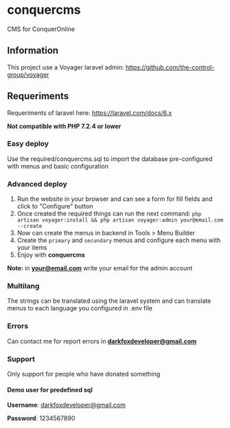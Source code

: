# conquercms
CMS for ConquerOnline

## Information
This project use a Voyager laravel admin: https://github.com/the-control-group/voyager

## Requeriments
Requeriments of laravel here: https://laravel.com/docs/6.x

**Not compatible with PHP 7.2.4 or lower**

### Easy deploy
Use the required/conquercms.sql to import the database pre-configured with menus and basic configuration

### Advanced deploy
1. Run the website in your browser and can see a form for fill fields and click to "Configure" button
2. Once created the required things can run the next command: `php artisan voyager:install && php artisan voyager:admin your@email.com --create`
3. Now can create the menus in backend in Tools > Menu Builder
4. Create the `primary` and `secundary` menus and configure each menu with your items
5. Enjoy with **conquercms**

**Note:** in **your@email.com** write your email for the admin account

### Multilang
The strings can be translated using the laravel system and can translate menus to each language you configured in .env file
 
### Errors
Can contact me for report errors in **darkfoxdeveloper@gmail.com**

### Support
Only support for people who have donated something
 
#### Demo user for predefined sql
**Username**: darkfoxdeveloper@gmail.com

**Password**: 1234567890
